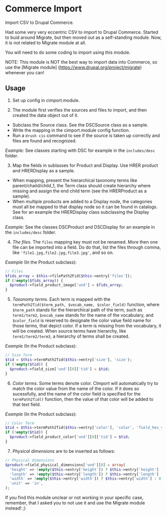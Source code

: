 # Commerce Import

Import CSV to Drupal Commerce.

Had some very very eccentric CSV to import to Drupal Commerce. Started to buid around Migrate, but then moved out as a self-standing module. Now, it is not related to Migrate module at all.

You will need to do some coding to import using this module.

NOTE: This module is NOT the best way to import data into Commerce, so use the [Migrate module] (https://www.drupal.org/project/migrate) whenever you can!

## Usage

1. Set up config in cimport.module.


2. The module first verifies the sources and files to import, and then created the data object out of it.
  * Subclass the Source class. See the DSCSource class as a sample.
  * Write the mapping in the cimport.module config function.
  * Run a `drush cis` command to see if the source is taken up correctly and files are found and recognized.

  *Example:* See classes starting with DSC for example in the `includes/desc` folder.


3. Map the fields in sublasses for Product and Display. Use HRER product and HRERDisplay as a sample.
  * When mapping, present the hierarchical taxonomy terms like parent/chaild/child_1, the Term class should create hierarchy where missing and assign the end child term (see the HRERProduct as a sample).
  * When multiple products are added to a Display node, the categories must all be mapped to that display node so it can be found in catalogs. See for an example the HRERDisplay class subclassing the Display class.

  *Example:* See the classes DSCProduct and DSCDisplay for an example in the `includes/desc` folder.


4. *The files*. The `files` mapping key must not be renamed. More then one file can be imported into a field. Do do that, list the files through comma, like `'file1.jpg,file2.jpg,file3.jpg'`, and so on.

*Example* (In the Product subclass):

```php
// Files
$fids_array = $this->filePath2Fid($this->entry['files']);
if (!empty($fids_array)) {
  $product->field_product_image['und'] = $fids_array;
}
```


5. *Taxonomy terms*. Each term is mapped with the `termPath2Tid($term_path, $vocab_name, $color_field)` function, where `$term_path` stands for the hierarchical path of the term, such as `term1/term2`, `$vocab_name` stands for the name of the vocabulary, and `$color_field` is reserved to designate the color value field name for those terms, that depict color. If a term is missing from the vocabulary, it will be created. When source terms have hierarchy, like `term1/term2/term3`, a hierarchy of terms shall be created.

*Example* (In the Product subclass):

```php
// Size Term
$tid = $this->termPath2Tid($this->entry['size'], 'size');
if (!empty($tid)) {
  $product->field_size['und'][0]['tid'] = $tid;
}
```


6. *Color terms*. Some terms denote color. CImport will automatically try to match the color value from the name of the color. If it does so sucessfully, and the name of the color field is specified for the `termPath2Tid()` function, then the value of that color will be added to that text field. 

*Example* (In the Product subclass):

```php
// Color Term
$tid = $this->termPath2Tid($this->entry['color'], 'color', 'field_hex_value');
if (!empty($tid)) {
  $product->field_product_color['und'][0]['tid'] = $tid;
}
```


7. *Physical dimensions* are to be inserted as follows:

```php
// Physical dimensions
$product->field_physical_dimensions['und'][0] = array(
  'height' => !empty($this->entry['height']) ? $this->entry['height'] : 0,
  'length' => !empty($this->entry['length']) ? $this->entry['length'] : 0,
  'width' => !empty($this->entry['width']) ? $this->entry['width'] : 0,
  'unit' => 'in',
);
```


If you find this module unclear or not working in your specific case, remember, that I asked you to not use it and use the Migrate module instead! ;)

